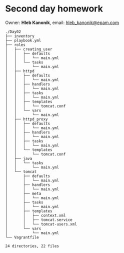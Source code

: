 Second day homework
==================
Owner: **Hleb Kanonik**, email: <hleb_kanonik@epam.com>

    ./Day02
    ├── inventory
    ├── playbook.yml
    ├── roles
    │   ├── creating_user
    │   │   ├── defaults
    │   │   │   └── main.yml
    │   │   └── tasks
    │   │       └── main.yml
    │   ├── httpd
    │   │   ├── defaults
    │   │   │   └── main.yml
    │   │   ├── handlers
    │   │   │   └── main.yml
    │   │   ├── tasks
    │   │   │   └── main.yml
    │   │   ├── templates
    │   │   │   └── tomcat.conf
    │   │   └── vars
    │   │       └── main.yml
    │   ├── httpd_proxy
    │   │   ├── defaults
    │   │   │   └── main.yml
    │   │   ├── handlers
    │   │   │   └── main.yml
    │   │   ├── tasks
    │   │   │   └── main.yml
    │   │   └── templates
    │   │       └── tomcat.conf    
    │   ├── java
    │   │   └── tasks
    │   │       └── main.yml
    │   └── tomcat
    │       ├── defaults
    │       │   └── main.yml
    │       ├── handlers
    │       │   └── main.yml
    │       ├── meta
    │       │   └── main.yml
    │       ├── tasks
    │       │   └── main.yml
    │       ├── templates
    │       │   ├── context.xml
    │       │   ├── tomcat.service
    │       │   └── tomcat-users.xml
    │       └── vars
    │           └── main.yml
    └── Vagrantfile

    24 directories, 22 files
